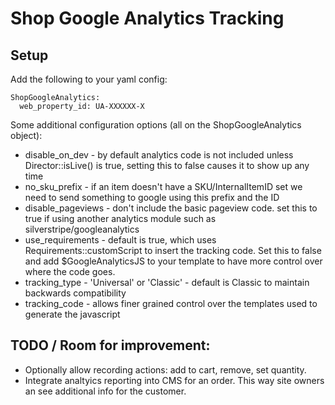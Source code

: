 Shop Google Analytics Tracking
==============================

Setup
-----
Add the following to your yaml config:

```
ShopGoogleAnalytics:
  web_property_id: UA-XXXXXX-X
```

Some additional configuration options (all on the ShopGoogleAnalytics object):

* disable_on_dev - by default analytics code is not included unless Director::isLive() is true, setting this to false
                   causes it to show up any time
* no_sku_prefix - if an item doesn't have a SKU/InternalItemID set we need to send something to google using this prefix and the ID
* disable_pageviews - don't include the basic pageview code. set this to true if using another analytics module such
                      as silverstripe/googleanalytics
* use_requirements - default is true, which uses Requirements::customScript to insert the tracking code. Set this to false
                     and add $GoogleAnalyticsJS to your template to have more control over where the code goes.
* tracking_type - 'Universal' or 'Classic' - default is Classic to maintain backwards compatibility
* tracking_code - allows finer grained control over the templates used to generate the javascript


TODO / Room for improvement:
----------------------------
 * Optionally allow recording actions: add to cart, remove, set quantity.
 * Integrate analtyics reporting into CMS for an order. This way site owners an see additional info for the customer.
